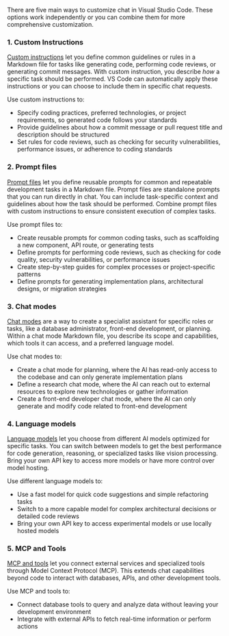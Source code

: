 There are five main ways to customize chat in Visual Studio Code. These options work independently or you can combine them for more comprehensive customization.

### 1. Custom Instructions

[Custom instructions](https://code.visualstudio.com/docs/copilot/customization/custom-instructions) let you define common guidelines or rules in a Markdown file for tasks like generating code, performing code reviews, or generating commit messages. With custom instruction, you describe _how_ a specific task should be performed. VS Code can automatically apply these instructions or you can choose to include them in specific chat requests.

Use custom instructions to:

- Specify coding practices, preferred technologies, or project requirements, so generated code follows your standards
- Provide guidelines about how a commit message or pull request title and description should be structured
- Set rules for code reviews, such as checking for security vulnerabilities, performance issues, or adherence to coding standards

### 2. Prompt files

[Prompt files](https://code.visualstudio.com/docs/copilot/customization/prompt-files) let you define reusable prompts for common and repeatable development tasks in a Markdown file. Prompt files are standalone prompts that you can run directly in chat. You can include task-specific context and guidelines about how the task should be performed. Combine prompt files with custom instructions to ensure consistent execution of complex tasks.

Use prompt files to:

- Create reusable prompts for common coding tasks, such as scaffolding a new component, API route, or generating tests
- Define prompts for performing code reviews, such as checking for code quality, security vulnerabilities, or performance issues
- Create step-by-step guides for complex processes or project-specific patterns
- Define prompts for generating implementation plans, architectural designs, or migration strategies

### 3. Chat modes

[Chat modes](https://code.visualstudio.com/docs/copilot/customization/custom-chat-modes) are a way to create a specialist assistant for specific roles or tasks, like a database administrator, front-end development, or planning. Within a chat mode Markdown file, you describe its scope and capabilities, which tools it can access, and a preferred language model.

Use chat modes to:

- Create a chat mode for planning, where the AI has read-only access to the codebase and can only generate implementation plans
- Define a research chat mode, where the AI can reach out to external resources to explore new technologies or gather information
- Create a front-end developer chat mode, where the AI can only generate and modify code related to front-end development

### 4. Language models

[Language models](https://code.visualstudio.com/docs/copilot/customization/language-models) let you choose from different AI models optimized for specific tasks. You can switch between models to get the best performance for code generation, reasoning, or specialized tasks like vision processing. Bring your own API key to access more models or have more control over model hosting.

Use different language models to:

- Use a fast model for quick code suggestions and simple refactoring tasks
- Switch to a more capable model for complex architectural decisions or detailed code reviews
- Bring your own API key to access experimental models or use locally hosted models

### 5. MCP and Tools


[MCP and tools](https://code.visualstudio.com/docs/copilot/customization/mcp-servers) let you connect external services and specialized tools through Model Context Protocol (MCP). This extends chat capabilities beyond code to interact with databases, APIs, and other development tools.

Use MCP and tools to:

- Connect database tools to query and analyze data without leaving your development environment
- Integrate with external APIs to fetch real-time information or perform actions

